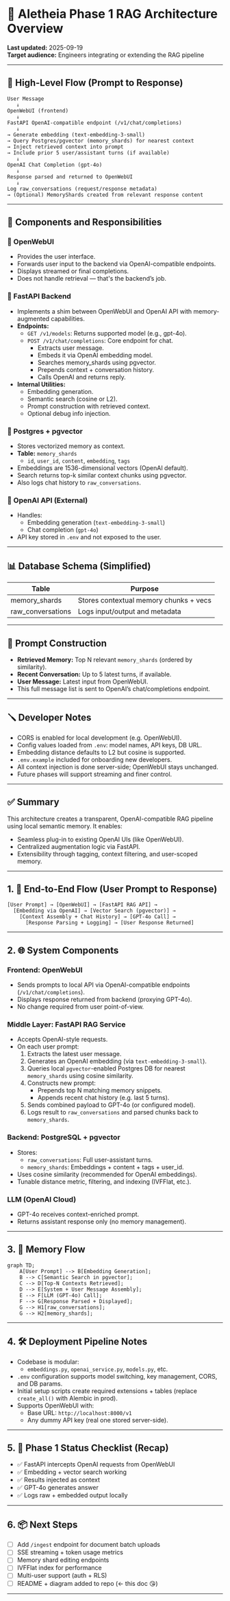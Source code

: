 # 🧠 Aletheia Phase 1 RAG Architecture Overview

**Last updated:** 2025-09-19  
**Target audience:** Engineers integrating or extending the RAG pipeline

---

## 📌 High-Level Flow (Prompt to Response)

```
User Message
   ↓
OpenWebUI (frontend)
   ↓
FastAPI OpenAI-compatible endpoint (/v1/chat/completions)
   ↓
→ Generate embedding (text-embedding-3-small)
→ Query Postgres/pgvector (memory_shards) for nearest context
→ Inject retrieved context into prompt
→ Include prior 5 user/assistant turns (if available)
   ↓
OpenAI Chat Completion (gpt-4o)
   ↓
Response parsed and returned to OpenWebUI
   ↓
Log raw_conversations (request/response metadata)
→ (Optional) MemoryShards created from relevant response content
```

---

## 🧠 Components and Responsibilities

### 🔹 OpenWebUI
- Provides the user interface.
- Forwards user input to the backend via OpenAI-compatible endpoints.
- Displays streamed or final completions.
- Does not handle retrieval — that's the backend’s job.

### 🔹 FastAPI Backend
- Implements a shim between OpenWebUI and OpenAI API with memory-augmented capabilities.
- **Endpoints:**
  - `GET /v1/models`: Returns supported model (e.g., gpt-4o).
  - `POST /v1/chat/completions`: Core endpoint for chat.
    - Extracts user message.
    - Embeds it via OpenAI embedding model.
    - Searches memory_shards using pgvector.
    - Prepends context + conversation history.
    - Calls OpenAI and returns reply.
- **Internal Utilities:**
  - Embedding generation.
  - Semantic search (cosine or L2).
  - Prompt construction with retrieved context.
  - Optional debug info injection.

### 🔹 Postgres + pgvector
- Stores vectorized memory as context.
- **Table:** `memory_shards`
  - `id`, `user_id`, `content`, `embedding`, `tags`
- Embeddings are 1536-dimensional vectors (OpenAI default).
- Search returns top-k similar context chunks using pgvector.
- Also logs chat history to `raw_conversations`.

### 🔹 OpenAI API (External)
- Handles:
  - Embedding generation (`text-embedding-3-small`)
  - Chat completion (`gpt-4o`)
- API key stored in `.env` and not exposed to the user.

---

## 📊 Database Schema (Simplified)
| Table             | Purpose                                 |
|-------------------|-----------------------------------------|
| memory_shards     | Stores contextual memory chunks + vecs   |
| raw_conversations | Logs input/output and metadata           |

---

## 🔄 Prompt Construction
- **Retrieved Memory:** Top N relevant `memory_shards` (ordered by similarity).
- **Recent Conversation:** Up to 5 latest turns, if available.
- **User Message:** Latest input from OpenWebUI.
- This full message list is sent to OpenAI’s chat/completions endpoint.

---

## 🪛 Developer Notes
- CORS is enabled for local development (e.g. OpenWebUI).
- Config values loaded from `.env`: model names, API keys, DB URL.
- Embedding distance defaults to L2 but cosine is supported.
- `.env.example` included for onboarding new developers.
- All context injection is done server-side; OpenWebUI stays unchanged.
- Future phases will support streaming and finer control.

---

## ✅ Summary
This architecture creates a transparent, OpenAI-compatible RAG pipeline using local semantic memory. It enables:
- Seamless plug-in to existing OpenAI UIs (like OpenWebUI).
- Centralized augmentation logic via FastAPI.
- Extensibility through tagging, context filtering, and user-scoped memory.

---

## 1. 🔁 End-to-End Flow (User Prompt to Response)

```
[User Prompt] → [OpenWebUI] → [FastAPI RAG API] →
  [Embedding via OpenAI] → [Vector Search (pgvector)] →
    [Context Assembly + Chat History] → [GPT-4o Call] →
      [Response Parsing + Logging] → [User Response Returned]
```

---

## 2. 🌐 System Components

### **Frontend: OpenWebUI**
* Sends prompts to local API via OpenAI-compatible endpoints (`/v1/chat/completions`).
* Displays response returned from backend (proxying GPT-4o).
* No change required from user point-of-view.

### **Middle Layer: FastAPI RAG Service**
* Accepts OpenAI-style requests.
* On each user prompt:
  1. Extracts the latest user message.
  2. Generates an OpenAI embedding (via `text-embedding-3-small`).
  3. Queries local `pgvector`-enabled Postgres DB for nearest `memory_shards` using cosine similarity.
  4. Constructs new prompt:
     * Prepends top N matching memory snippets.
     * Appends recent chat history (e.g. last 5 turns).
  5. Sends combined payload to GPT-4o (or configured model).
  6. Logs result to `raw_conversations` and parsed chunks back to `memory_shards`.

### **Backend: PostgreSQL + pgvector**
* Stores:
  * `raw_conversations`: Full user-assistant turns.
  * `memory_shards`: Embeddings + content + tags + user_id.
* Uses cosine similarity (recommended for OpenAI embeddings).
* Tunable distance metric, filtering, and indexing (IVFFlat, etc.).

### **LLM (OpenAI Cloud)**
* GPT-4o receives context-enriched prompt.
* Returns assistant response only (no memory management).

---

## 3. 🧩 Memory Flow

```mermaid
graph TD;
    A[User Prompt] --> B[Embedding Generation];
    B --> C[Semantic Search in pgvector];
    C --> D[Top-N Contexts Retrieved];
    D --> E[System + User Message Assembly];
    E --> F[LLM (GPT-4o) Call];
    F --> G[Response Parsed + Displayed];
    G --> H1[raw_conversations];
    G --> H2[memory_shards];
```

---

## 4. 🛠 Deployment Pipeline Notes
* Codebase is modular:
  * `embeddings.py`, `openai_service.py`, `models.py`, etc.
* `.env` configuration supports model switching, key management, CORS, and DB params.
* Initial setup scripts create required extensions + tables (replace `create_all()` with Alembic in prod).
* Supports OpenWebUI with:
  * Base URL: `http://localhost:8000/v1`
  * Any dummy API key (real one stored server-side).

---

## 5. 🚧 Phase 1 Status Checklist (Recap)
* ✅ FastAPI intercepts OpenAI requests from OpenWebUI
* ✅ Embedding + vector search working
* ✅ Results injected as context
* ✅ GPT-4o generates answer
* ✅ Logs raw + embedded output locally

---

## 6. 📦 Next Steps
* [ ] Add `/ingest` endpoint for document batch uploads
* [ ] SSE streaming + token usage metrics
* [ ] Memory shard editing endpoints
* [ ] IVFFlat index for performance
* [ ] Multi-user support (auth + RLS)
* [ ] README + diagram added to repo (← this doc 😘)

---
